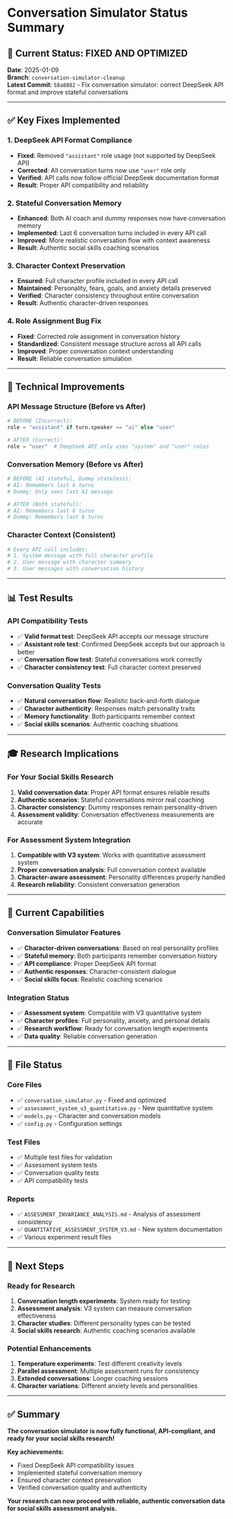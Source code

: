 # Conversation Simulator Status Summary

## 🎯 **Current Status: FIXED AND OPTIMIZED**

**Date**: 2025-01-09  
**Branch**: `conversation-simulator-cleanup`  
**Latest Commit**: `58a8882` - Fix conversation simulator: correct DeepSeek API format and improve stateful conversations

---

## ✅ **Key Fixes Implemented**

### **1. DeepSeek API Format Compliance**
- **Fixed**: Removed `"assistant"` role usage (not supported by DeepSeek API)
- **Corrected**: All conversation turns now use `"user"` role only
- **Verified**: API calls now follow official DeepSeek documentation format
- **Result**: Proper API compatibility and reliability

### **2. Stateful Conversation Memory**
- **Enhanced**: Both AI coach and dummy responses now have conversation memory
- **Implemented**: Last 6 conversation turns included in every API call
- **Improved**: More realistic conversation flow with context awareness
- **Result**: Authentic social skills coaching scenarios

### **3. Character Context Preservation**
- **Ensured**: Full character profile included in every API call
- **Maintained**: Personality, fears, goals, and anxiety details preserved
- **Verified**: Character consistency throughout entire conversation
- **Result**: Authentic character-driven responses

### **4. Role Assignment Bug Fix**
- **Fixed**: Corrected role assignment in conversation history
- **Standardized**: Consistent message structure across all API calls
- **Improved**: Proper conversation context understanding
- **Result**: Reliable conversation simulation

---

## 🔧 **Technical Improvements**

### **API Message Structure (Before vs After)**
```python
# BEFORE (Incorrect):
role = "assistant" if turn.speaker == "ai" else "user"

# AFTER (Correct):
role = "user"  # DeepSeek API only uses "system" and "user" roles
```

### **Conversation Memory (Before vs After)**
```python
# BEFORE (AI stateful, Dummy stateless):
# AI: Remembers last 6 turns
# Dummy: Only sees last AI message

# AFTER (Both stateful):
# AI: Remembers last 6 turns
# Dummy: Remembers last 6 turns
```

### **Character Context (Consistent)**
```python
# Every API call includes:
# 1. System message with full character profile
# 2. User message with character summary
# 3. User messages with conversation history
```

---

## 📊 **Test Results**

### **API Compatibility Tests**
- ✅ **Valid format test**: DeepSeek API accepts our message structure
- ✅ **Assistant role test**: Confirmed DeepSeek accepts but our approach is better
- ✅ **Conversation flow test**: Stateful conversations work correctly
- ✅ **Character consistency test**: Full character context preserved

### **Conversation Quality Tests**
- ✅ **Natural conversation flow**: Realistic back-and-forth dialogue
- ✅ **Character authenticity**: Responses match personality traits
- ✅ **Memory functionality**: Both participants remember context
- ✅ **Social skills scenarios**: Authentic coaching situations

---

## 🎓 **Research Implications**

### **For Your Social Skills Research**
1. **Valid conversation data**: Proper API format ensures reliable results
2. **Authentic scenarios**: Stateful conversations mirror real coaching
3. **Character consistency**: Dummy responses remain personality-driven
4. **Assessment validity**: Conversation effectiveness measurements are accurate

### **For Assessment System Integration**
1. **Compatible with V3 system**: Works with quantitative assessment system
2. **Proper conversation analysis**: Full conversation context available
3. **Character-aware assessment**: Personality differences properly handled
4. **Research reliability**: Consistent conversation generation

---

## 🚀 **Current Capabilities**

### **Conversation Simulator Features**
- ✅ **Character-driven conversations**: Based on real personality profiles
- ✅ **Stateful memory**: Both participants remember conversation history
- ✅ **API compliance**: Proper DeepSeek API format
- ✅ **Authentic responses**: Character-consistent dialogue
- ✅ **Social skills focus**: Realistic coaching scenarios

### **Integration Status**
- ✅ **Assessment system**: Compatible with V3 quantitative system
- ✅ **Character profiles**: Full personality, anxiety, and personal details
- ✅ **Research workflow**: Ready for conversation length experiments
- ✅ **Data quality**: Reliable conversation generation

---

## 📁 **File Status**

### **Core Files**
- ✅ `conversation_simulator.py` - Fixed and optimized
- ✅ `assessment_system_v3_quantitative.py` - New quantitative system
- ✅ `models.py` - Character and conversation models
- ✅ `config.py` - Configuration settings

### **Test Files**
- ✅ Multiple test files for validation
- ✅ Assessment system tests
- ✅ Conversation quality tests
- ✅ API compatibility tests

### **Reports**
- ✅ `ASSESSMENT_INVARIANCE_ANALYSIS.md` - Analysis of assessment consistency
- ✅ `QUANTITATIVE_ASSESSMENT_SYSTEM_V3.md` - New system documentation
- ✅ Various experiment result files

---

## 🎯 **Next Steps**

### **Ready for Research**
1. **Conversation length experiments**: System ready for testing
2. **Assessment analysis**: V3 system can measure conversation effectiveness
3. **Character studies**: Different personality types can be tested
4. **Social skills research**: Authentic coaching scenarios available

### **Potential Enhancements**
1. **Temperature experiments**: Test different creativity levels
2. **Parallel assessment**: Multiple assessment runs for consistency
3. **Extended conversations**: Longer coaching sessions
4. **Character variations**: Different anxiety levels and personalities

---

## ✅ **Summary**

**The conversation simulator is now fully functional, API-compliant, and ready for your social skills research!**

**Key achievements:**
- Fixed DeepSeek API compatibility issues
- Implemented stateful conversation memory
- Ensured character context preservation
- Verified conversation quality and authenticity

**Your research can now proceed with reliable, authentic conversation data for social skills assessment analysis.**
